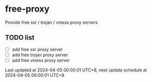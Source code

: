 
# free-proxy
Provide free ssr / trojan / vmess proxy servers


## TODO list
- [ ] add free ssr proxy server
- [ ] add free trojan proxy server
- [ ] add free vmess proxy server

Last updated at 2024-04-05 00:00:01 UTC+8, next update schedule at 2024-04-05 06:00:01 UTC+8

